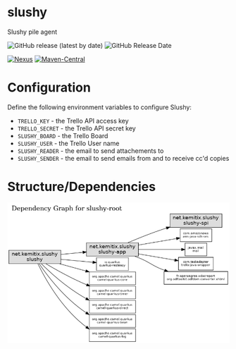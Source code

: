 # slushy
Slushy pile agent

![GitHub release (latest by date)](
https://img.shields.io/github/v/release/kemitix/slushy?style=for-the-badge)
![GitHub Release Date](
https://img.shields.io/github/release-date/kemitix/slushy?style=for-the-badge)

[![Nexus](
https://img.shields.io/nexus/r/https/oss.sonatype.org/net.kemitix.slushy/slushy.svg?style=for-the-badge)](
https://oss.sonatype.org/content/repositories/releases/net/kemitix/slushy/slushy/)
[![Maven-Central](
https://img.shields.io/maven-central/v/net.kemitix.slushy/slushy.svg?style=for-the-badge)](
https://search.maven.org/search?q=g:net.kemitix.slushy%20a:slushy)

# Configuration

Define the following environment variables to configure Slushy:

* `TRELLO_KEY` - the Trello API access key
* `TRELLO_SECRET` - the Trello API secret key
* `SLUSHY_BOARD` - the Trello Board
* `SLUSHY_USER` - the Trello User name
* `SLUSHY_READER` - the email to send attachements to
* `SLUSHY_SENDER` - the email to send emails from and to receive cc'd copies

# Structure/Dependencies

![Dependency Graph](docs/images/reactor-graph.png)

